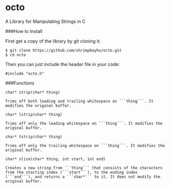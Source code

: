 octo
====

A Library for Manipulating Strings in C

###How to Install

First get a copy of the library by git cloning it:

```
$ git clone https://github.com/shrimpboyho/octo.git
$ cd octo
```

Then you can just include the header file in your code:

```
#include "octo.h"
```

###Functions

```char* strip(char* thing)```
	
	Trims off both leading and trailing whitespace on ```thing```. It modifies the original buffer.

```char* lstrip(char* thing)```
	
	Trims off only the leading whitespace on ```thing```. It modifies the original buffer.

```char* tstrip(char* thing)```
	
	Trims off only the trailing whitespace on ```thing```. It modifies the original buffer.

```char* slice(char* thing, int start, int end)```
	
	Creates a new string from ```thing``` that consists of the characters from the starting index (```start```), to the ending index (```end```), and returns a ```char*``` to it. It does not modify the original buffer.
	
